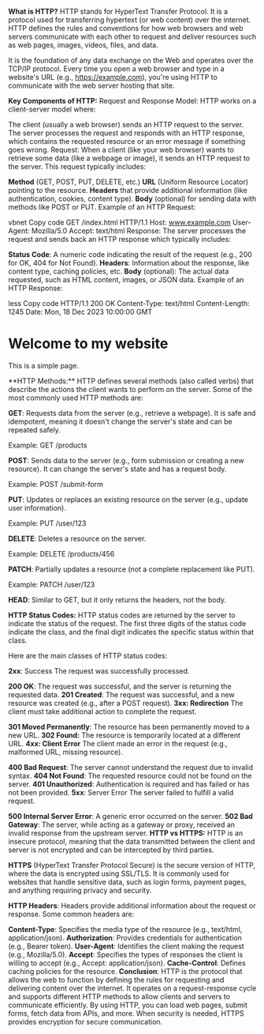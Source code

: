 **What is HTTP?**
HTTP stands for HyperText Transfer Protocol. It is a protocol used for transferring hypertext (or web content) over the internet. HTTP defines the rules and conventions for how web browsers and web servers communicate with each other to request and deliver resources such as web pages, images, videos, files, and data.

It is the foundation of any data exchange on the Web and operates over the TCP/IP protocol. Every time you open a web browser and type in a website's URL (e.g., https://example.com), you're using HTTP to communicate with the web server hosting that site.

**Key Components of HTTP:**
Request and Response Model: HTTP works on a client-server model where:

The client (usually a web browser) sends an HTTP request to the server.
The server processes the request and responds with an HTTP response, which contains the requested resource or an error message if something goes wrong.
Request: When a client (like your web browser) wants to retrieve some data (like a webpage or image), it sends an HTTP request to the server. This request typically includes:

**Method** (GET, POST, PUT, DELETE, etc.)
**URL** (Uniform Resource Locator) pointing to the resource.
**Headers** that provide additional information (like authentication, cookies, content type).
**Body** (optional) for sending data with methods like POST or PUT.
Example of an HTTP Request:

vbnet
Copy code
GET /index.html HTTP/1.1
Host: www.example.com
User-Agent: Mozilla/5.0
Accept: text/html
Response: The server processes the request and sends back an HTTP response which typically includes:

**Status Code**: A numeric code indicating the result of the request (e.g., 200 for OK, 404 for Not Found).
**Headers**: Information about the response, like content type, caching policies, etc.
**Body** (optional): The actual data requested, such as HTML content, images, or JSON data.
Example of an HTTP Response:

less
Copy code
HTTP/1.1 200 OK
Content-Type: text/html
Content-Length: 1245
Date: Mon, 18 Dec 2023 10:00:00 GMT

<html>
  <body>
    <h1>Welcome to my website</h1>
    <p>This is a simple page.</p>
  </body>
</html>
**HTTP Methods:**
HTTP defines several methods (also called verbs) that describe the actions the client wants to perform on the server. Some of the most commonly used HTTP methods are:

**GET**: Requests data from the server (e.g., retrieve a webpage). It is safe and idempotent, meaning it doesn't change the server's state and can be repeated safely.

Example: GET /products

**POST**: Sends data to the server (e.g., form submission or creating a new resource). It can change the server's state and has a request body.

Example: POST /submit-form

**PUT**: Updates or replaces an existing resource on the server (e.g., update user information).

Example: PUT /user/123

**DELETE**: Deletes a resource on the server.

Example: DELETE /products/456

**PATCH**: Partially updates a resource (not a complete replacement like PUT).

Example: PATCH /user/123

**HEAD**: Similar to GET, but it only returns the headers, not the body.

**HTTP Status Codes:**
HTTP status codes are returned by the server to indicate the status of the request. The first three digits of the status code indicate the class, and the final digit indicates the specific status within that class.

Here are the main classes of HTTP status codes:

**2xx**: Success
The request was successfully processed.

**200 OK**: The request was successful, and the server is returning the requested data.
**201 Created**: The request was successful, and a new resource was created (e.g., after a POST request).
**3xx: Redirection**
The client must take additional action to complete the request.

**301 Moved Permanently**: The resource has been permanently moved to a new URL.
**302 Found:** The resource is temporarily located at a different URL.
**4xx: Client Error**
The client made an error in the request (e.g., malformed URL, missing resource).

**400 Bad Request**: The server cannot understand the request due to invalid syntax.
**404 Not Found**: The requested resource could not be found on the server.
**401 Unauthorized**: Authentication is required and has failed or has not been provided.
**5xx**: Server Error
The server failed to fulfill a valid request.

**500 Internal Server Error**: A generic error occurred on the server.
**502 Bad Gateway**: The server, while acting as a gateway or proxy, received an invalid response from the upstream server.
**HTTP vs HTTPS:**
HTTP is an insecure protocol, meaning that the data transmitted between the client and server is not encrypted and can be intercepted by third parties.

**HTTPS** (HyperText Transfer Protocol Secure) is the secure version of HTTP, where the data is encrypted using SSL/TLS. It is commonly used for websites that handle sensitive data, such as login forms, payment pages, and anything requiring privacy and security.

**HTTP Headers**:
Headers provide additional information about the request or response. Some common headers are:

**Content-Type**: Specifies the media type of the resource (e.g., text/html, application/json).
**Authorization**: Provides credentials for authentication (e.g., Bearer token).
**User-Agent**: Identifies the client making the request (e.g., Mozilla/5.0).
**Accept**: Specifies the types of responses the client is willing to accept (e.g., Accept: application/json).
**Cache-Control**: Defines caching policies for the resource.
**Conclusion**:
HTTP is the protocol that allows the web to function by defining the rules for requesting and delivering content over the internet. It operates on a request-response cycle and supports different HTTP methods to allow clients and servers to communicate efficiently. By using HTTP, you can load web pages, submit forms, fetch data from APIs, and more. When security is needed, HTTPS provides encryption for secure communication.